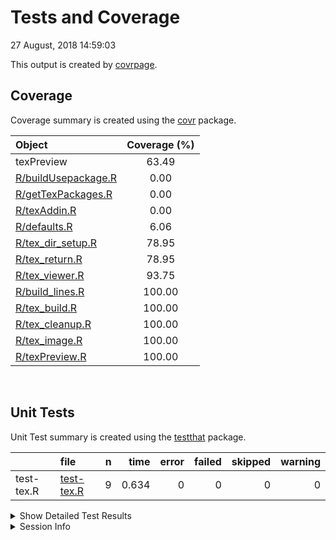 Tests and Coverage
================
27 August, 2018 14:59:03

This output is created by
[covrpage](https://github.com/yonicd/covrpage).

## Coverage

Coverage summary is created using the
[covr](https://github.com/r-lib/covr) package.

| Object                                        | Coverage (%) |
| :-------------------------------------------- | :----------: |
| texPreview                                    |    63.49     |
| [R/buildUsepackage.R](../R/buildUsepackage.R) |     0.00     |
| [R/getTexPackages.R](../R/getTexPackages.R)   |     0.00     |
| [R/texAddin.R](../R/texAddin.R)               |     0.00     |
| [R/defaults.R](../R/defaults.R)               |     6.06     |
| [R/tex\_dir\_setup.R](../R/tex_dir_setup.R)   |    78.95     |
| [R/tex\_return.R](../R/tex_return.R)          |    78.95     |
| [R/tex\_viewer.R](../R/tex_viewer.R)          |    93.75     |
| [R/build\_lines.R](../R/build_lines.R)        |    100.00    |
| [R/tex\_build.R](../R/tex_build.R)            |    100.00    |
| [R/tex\_cleanup.R](../R/tex_cleanup.R)        |    100.00    |
| [R/tex\_image.R](../R/tex_image.R)            |    100.00    |
| [R/texPreview.R](../R/texPreview.R)           |    100.00    |

<br>

## Unit Tests

Unit Test summary is created using the
[testthat](https://github.com/r-lib/testthat)
package.

|            | file                              | n |  time | error | failed | skipped | warning |
| ---------- | :-------------------------------- | -: | ----: | ----: | -----: | ------: | ------: |
| test-tex.R | [test-tex.R](testthat/test-tex.R) | 9 | 0.634 |     0 |      0 |       0 |       0 |

<details closed>

<summary> Show Detailed Test Results
</summary>

| file                                   | context           | test                                          | status | n |  time |
| :------------------------------------- | :---------------- | :-------------------------------------------- | :----- | -: | ----: |
| [test-tex.R](testthat/test-tex.R#L31)  | core tex function | porting to tex: files generated               | PASS   | 1 | 0.002 |
| [test-tex.R](testthat/test-tex.R#L35)  | core tex function | porting to tex: class of output               | PASS   | 1 | 0.001 |
| [test-tex.R](testthat/test-tex.R#L49)  | core tex function | porting to tex no filedir: no files generated | PASS   | 1 | 0.002 |
| [test-tex.R](testthat/test-tex.R#L53)  | core tex function | porting to tex no filedir: class of output    | PASS   | 1 | 0.002 |
| [test-tex.R](testthat/test-tex.R#L67)  | core tex function | keep pdf as an output: files generated        | PASS   | 1 | 0.003 |
| [test-tex.R](testthat/test-tex.R#L71)  | core tex function | keep pdf as an output: class of output        | PASS   | 1 | 0.001 |
| [test-tex.R](testthat/test-tex.R#L84)  | core tex function | html output: print to console the html script | PASS   | 1 | 0.619 |
| [test-tex.R](testthat/test-tex.R#L99)  | core tex function | use svg device: check if file created         | PASS   | 1 | 0.002 |
| [test-tex.R](testthat/test-tex.R#L127) | core tex function | tex lines directly input: validate benchmark  | PASS   | 1 | 0.002 |

</details>

<details>

<summary> Session Info </summary>

| Field    | Value                               |
| :------- | :---------------------------------- |
| Version  | R version 3.5.0 (2018-04-23)        |
| Platform | x86\_64-apple-darwin15.6.0 (64-bit) |
| Running  | macOS High Sierra 10.13.5           |
| Language | en\_US                              |
| Timezone | America/New\_York                   |

| Package  | Version |
| :------- | :------ |
| testthat | 2.0.0   |
| covr     | 3.1.0   |
| covrpage | 0.0.52  |

</details>

<!--- Final Status : pass --->
